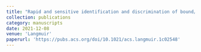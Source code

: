 ```yaml
---
title: "Rapid and sensitive identification and discrimination of bound/unbound ligands on colloidal nanocrystals via direct analysis in real-time mass spectrometry"
collection: publications
category: manuscripts
date: 2021-12-08
venue: 'Langmuir'
paperurl: 'https://pubs.acs.org/doi/10.1021/acs.langmuir.1c02548'
---
```


